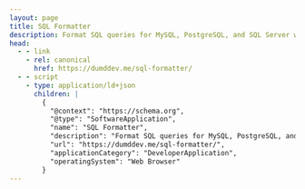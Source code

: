 ```yaml
---
layout: page
title: SQL Formatter
description: Format SQL queries for MySQL, PostgreSQL, and SQL Server with automatic formatting as you type
head:
  - - link
    - rel: canonical
      href: https://dumddev.me/sql-formatter/
  - - script
    - type: application/ld+json
      children: |
        {
          "@context": "https://schema.org",
          "@type": "SoftwareApplication",
          "name": "SQL Formatter",
          "description": "Format SQL queries for MySQL, PostgreSQL, and SQL Server with automatic formatting as you type",
          "url": "https://dumddev.me/sql-formatter/",
          "applicationCategory": "DeveloperApplication",
          "operatingSystem": "Web Browser"
        }
---
```


<script setup>
import SqlFormatter from './SqlFormatter.vue'
</script>

<SqlFormatter />